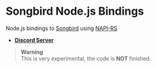 # Songbird Node.js Bindings

Node.js bindings to [Songbird](https://github.com/serenity-rs/songbird) using [NAPI-RS](https://napi.rs)

- [**Discord Server**](https://2d.gay/discord)

> **Warning**  
> This is very experimental, the code is **NOT** finished.
